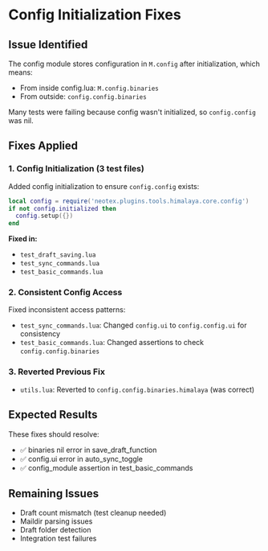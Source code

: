 # Config Initialization Fixes

## Issue Identified
The config module stores configuration in `M.config` after initialization, which means:
- From inside config.lua: `M.config.binaries`
- From outside: `config.config.binaries`

Many tests were failing because config wasn't initialized, so `config.config` was nil.

## Fixes Applied

### 1. Config Initialization (3 test files)
Added config initialization to ensure `config.config` exists:
```lua
local config = require('neotex.plugins.tools.himalaya.core.config')
if not config.initialized then
  config.setup({})
end
```

**Fixed in:**
- `test_draft_saving.lua`
- `test_sync_commands.lua`
- `test_basic_commands.lua`

### 2. Consistent Config Access
Fixed inconsistent access patterns:
- `test_sync_commands.lua`: Changed `config.ui` to `config.config.ui` for consistency
- `test_basic_commands.lua`: Changed assertions to check `config.config.binaries`

### 3. Reverted Previous Fix
- `utils.lua`: Reverted to `config.config.binaries.himalaya` (was correct)

## Expected Results
These fixes should resolve:
- ✅ binaries nil error in save_draft_function
- ✅ config.ui error in auto_sync_toggle
- ✅ config_module assertion in test_basic_commands

## Remaining Issues
- Draft count mismatch (test cleanup needed)
- Maildir parsing issues
- Draft folder detection
- Integration test failures